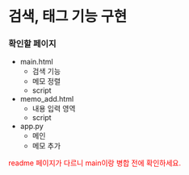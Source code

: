# 검색, 태그 기능 구현

### 확인할 페이지
 - main.html
     - 검색 기능
     - 메모 정렬
     - script
 - memo_add.html
     - 내용 입력 영역
     - script
 - app.py
     - 메인
     - 메모 추가

<span style='color:red'>readme 페이지가 다르니 main이랑 병합 전에 확인하세요.</span>